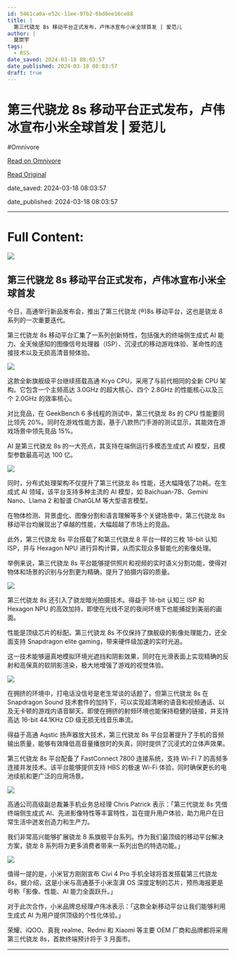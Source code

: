 ```yaml
---
id: 5461ca0a-e52c-11ee-97b2-6bd0ee16ce88
title: |
  第三代骁龙 8s 移动平台正式发布，卢伟冰宣布小米全球首发 | 爱范儿
author: |
  莫崇宇
tags:
  - RSS
date_saved: 2024-03-18 08:03:57
date_published: 2024-03-18 08:03:57
draft: true
---
```


# 第三代骁龙 8s 移动平台正式发布，卢伟冰宣布小米全球首发 | 爱范儿
#Omnivore

[Read on Omnivore](https://omnivore.app/me/8-s-18e51c5dba3)

[Read Original](https://www.ifanr.com/1578465)

date_saved: 2024-03-18 08:03:57

date_published: 2024-03-18 08:03:57

--- 

# Full Content: 

![](https://proxy-prod.omnivore-image-cache.app/0x0,sByYIt3DbF7p5AI0kpu1G95nllcLZtEDeNY3NXbDvqOg/https://s3.ifanr.com/wp-content/uploads/2024/03/WechatIMG123.jpeg!720) 

## 第三代骁龙 8s 移动平台正式发布，卢伟冰宣布小米全球首发

今日，高通举行新品发布会，推出了第三代骁龙 (®)8s 移动平台，这也是骁龙 8 系列的一次重要迭代。

第三代骁龙 8s 移动平台汇集了一系列创新特性，包括强大的终端侧生成式 AI 能力、全天候感知的图像信号处理器（ISP）、沉浸式的移动游戏体验、革命性的连接技术以及无损高清音频体验。

![](https://proxy-prod.omnivore-image-cache.app/2400x3046,sVP8wVMorEIsyy_aXSREd1BIqmgwEls7qnP-3ciKuZyU/https://s3.ifanr.com/wp-content/uploads/2024/03/8-5.png!720)

这款全新旗舰级平台继续搭载高通 Kryo CPU，采用了与前代相同的全新 CPU 架构。它包含一个主频高达 3.0GHz 的超大核心、四个 2.8GHz 的性能核心以及三个 2.0GHz 的效率核心。

对比竞品，在 GeekBench 6 多线程的测试中，第三代骁龙 8s 的 CPU 性能要同比领先 20%。同时在游戏性能方面，基于八款热门手游的测试显示，其能效在游戏场景中领先竞品 15%。

AI 是第三代骁龙 8s 的一大亮点，其支持在端侧运行多模态生成式 AI 模型，且模型参数最高可达 100 亿。

![](https://proxy-prod.omnivore-image-cache.app/4000x5400,sNE4tamdJPYHYmLW4ZvGXuXuW4RbBOzoWQuffzodWMrs/https://s3.ifanr.com/wp-content/uploads/2024/03/2-11.jpg!720)

同时，分布式处理架构不仅提升了第三代骁龙 8s 性能，还大幅降低了功耗。在生成式 AI 领域，该平台支持多种主流的 AI 模型，如 Baichuan-7B、Gemini Nano、Llama 2 和智谱 ChatGLM 等大型语言模型。

在物体检测、背景虚化、图像分割和语言理解等多个关键场景中，第三代骁龙 8s 移动平台均展现出了卓越的性能，大幅超越了市场上的竞品。

此外，第三代骁龙 8s 平台搭载了和第三代骁龙 8 平台一样的三枚 18-bit 认知 ISP，并与 Hexagon NPU 进行异构计算，从而实现众多智能化的影像处理。

举例来说，第三代骁龙 8s 平台能够提供照片和视频的实时语义分割功能，使得对物体和场景的识别与分割更为精确，提升了拍摄内容的质量。

![](https://proxy-prod.omnivore-image-cache.app/1330x1480,soMLkyDWgLxP9NfBLPjP0viqTzJUrX18QhcgzkiZ3Ij8/https://s3.ifanr.com/wp-content/uploads/2024/03/10-10.jpg!720)

第三代骁龙 8s 还引入了骁龙暗光拍摄技术。得益于 18-bit 认知三 ISP 和 Hexagon NPU 的高效加持，即使在光线不足的夜间环境下也能捕捉到美丽的画面。

性能是顶级芯片的标配。第三代骁龙 8s 不仅保持了旗舰级的影像处理能力，还全面支持 Snapdragon elite gaming，带来硬件级加速的实时光追。

这一技术能够逼真地模拟环境光遮挡和阴影效果，同时在光滑表面上实现精确的反射和高保真的软阴影渲染，极大地增强了游戏的视觉体验。

![](https://proxy-prod.omnivore-image-cache.app/1328x1458,s-zqi37zAJGYIX15V_36WlzJTB8EX7QebjWmrKqyKyQk/https://s3.ifanr.com/wp-content/uploads/2024/03/11-9.jpg!720)

在拥挤的环境中，打电话没信号是老生常谈的话题了。但第三代骁龙 8s 在 Snapdragon Sound 技术套件的加持下，可以实现超清晰的语音和视频通话、以及无卡顿的游戏内语音聊天。即使在拥挤的射频环境也能保持稳健的链接，并支持高达 16-bit 44.1KHz CD 级无损无线音乐串流。

得益于高通 Aqstic 扬声器放大技术，第三代骁龙 8s 平台显著提升了手机的音频输出质量，能够有效降低高音量播放时的失真，同时提供了沉浸式的立体声效果。

第三代骁龙 8s 平台配备了 FastConnect 7800 连接系统，支持 Wi-Fi 7 的高频多连接并发技术。该平台能够提供支持 HBS 的极速 Wi-Fi 体验，同时确保更长的电池续航和更广泛的应用场景。

![](https://proxy-prod.omnivore-image-cache.app/1336x1470,s9gHpdRf9BQx5hkitGTzDQc97o5lR6U8YbIx4x8bVkzw/https://s3.ifanr.com/wp-content/uploads/2024/03/12.jpg.jpg!720)

高通公司高级副总裁兼手机业务总经理 Chris Patrick 表示：「第三代骁龙 8s 凭借终端侧生成式 AI、先进影像特性等丰富特性，旨在提升用户体验，助力用户在日常生活中迸发创造力和生产力。

我们非常高兴能够扩展骁龙 8 系旗舰平台系列。作为我们最顶级的移动平台解决方案，骁龙 8 系列将为更多消费者带来一系列出色的特选功能。」

![](https://proxy-prod.omnivore-image-cache.app/1280x673,sfPAA4ZEP65RMoDEqIsx89u_forAZ0rTsJ293PkiP8rQ/https://s3.ifanr.com/wp-content/uploads/2024/03/16-1.png!720)

值得一提的是，小米官方刚刚宣布 Civi 4 Pro 手机全球将首发搭载第三代骁龙 8s，据介绍，这是小米与高通基于小米澎湃 OS 深度定制的芯片，预热海报更是号称「影像、性能、AI 能力全面跃升。」

对于此次合作，小米品牌总经理卢伟冰表示：「这款全新移动平台让我们能够利用生成式 AI 为用户提供顶级的个性化体验。」

荣耀、iQOO、真我 realme、Redmi 和 Xiaomi 等主要 OEM 厂商和品牌都将采用第三代骁龙 8s，首款终端预计将于 3 月面市。

---

